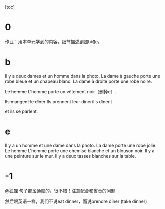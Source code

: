 [toc]

# 0

作业：用本单元学到的内容，细节描述剧照b和e。



# b

Il y a deux dames et un homme dans la photo. La dame à gauche porte une robe bleue et un chapeau blanc. La dame à droite porte une robe noire. 

~~Le homme~~ L'homme porte un vêtement noir（删掉e）. 

~~Ils mangent le dîner~~ Ils prennent leur dîner/Ils dînent 

et ils se parlent.



# e

Il y a un homme et une dame dans la photo. La dame porte une robe jolie. ~~Le homme~~ L'homme porte une chemise blanche et un blouson noir. Il y a une peinture sur le mur. Il y a deux tasses blanches sur la table. 



# -1

@狐狸 句子都蛮通顺的，很不错！注意配合和省音的问题

然后跟英语一样，我们不说eat dinner，而说prendre dîner (take dinner)